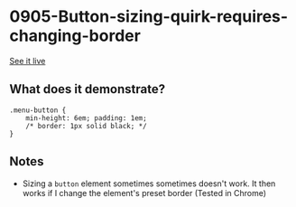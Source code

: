 # 0905-Button-sizing-quirk-requires-changing-border

[See it live](https://jfhector.github.io/cheat-sheets/code_examples/0905-Button-sizing-quirk-requires-changing-border/index.html)

## What does it demonstrate?

```
.menu-button {
    min-height: 6em; padding: 1em;
    /* border: 1px solid black; */
}
```

## Notes

* Sizing a `button` element sometimes sometimes doesn't work. It then works if I change the element's preset border (Tested in Chrome)
